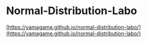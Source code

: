 # Normal-Distribution-Labo

[https://yamagame.github.io/normal-distribution-labo/](https://yamagame.github.io/normal-distribution-labo/)
